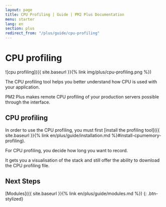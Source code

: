```yaml
---
layout: page
title: CPU Profiling | Guide | PM2 Plus Documentation
menu: starter
lang: en
section: plus
redirect_from: "/plus/guide/cpu-profiling"
---
```


# CPU profiling

![cpu profiling]({{ site.baseurl }}{% link img/plus/cpu-profiling.png %})

The CPU profiling tool helps you better understand how CPU is used with your application.

PM2 Plus makes remote CPU profiling of your production servers possible through the interface.

## CPU profiling

In order to use the CPU profiling, you must first [install the profiling tool]({{ site.baseurl }}{% link en/plus/guide/installation.md %}#install-cpumemory-profiling).

For CPU profiling, you decide how long you want to record.

It gets you a visualisation of the stack and still offer the ability to download the CPU profiling file.

## Next Steps

[Modules]({{ site.baseurl }}{% link en/plus/guide/modules.md %})
{: .btn-stylized}
